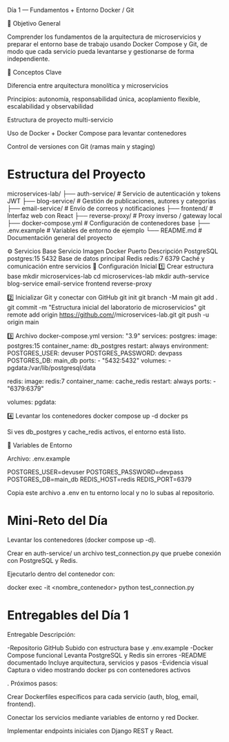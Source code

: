 Día 1 — Fundamentos + Entorno Docker / Git

🎯 Objetivo General

Comprender los fundamentos de la arquitectura de microservicios y preparar el entorno base de trabajo usando Docker Compose y Git, de modo que cada servicio pueda levantarse y gestionarse de forma independiente.

🧠 Conceptos Clave

Diferencia entre arquitectura monolítica y microservicios

Principios: autonomía, responsabilidad única, acoplamiento flexible, escalabilidad y observabilidad

Estructura de proyecto multi-servicio

Uso de Docker + Docker Compose para levantar contenedores

Control de versiones con Git (ramas main y staging)

# Estructura del Proyecto
microservices-lab/
├── auth-service/       # Servicio de autenticación y tokens JWT
├── blog-service/       # Gestión de publicaciones, autores y categorías
├── email-service/      # Envío de correos y notificaciones
├── frontend/           # Interfaz web con React
├── reverse-proxy/      # Proxy inverso / gateway local
├── docker-compose.yml  # Configuración de contenedores base
├── .env.example        # Variables de entorno de ejemplo
└── README.md           # Documentación general del proyecto

⚙️ Servicios Base
Servicio	Imagen Docker	Puerto	Descripción
PostgreSQL	postgres:15	5432	Base de datos principal
Redis	redis:7	6379	Caché y comunicación entre servicios
🔧 Configuración Inicial
1️⃣ Crear estructura base
mkdir microservices-lab
cd microservices-lab
mkdir auth-service blog-service email-service frontend reverse-proxy

2️⃣ Inicializar Git y conectar con GitHub
git init
git branch -M main
git add .
git commit -m "Estructura inicial del laboratorio de microservicios"
git remote add origin https://github.com/<tu-org>/microservices-lab.git
git push -u origin main

3️⃣ Archivo docker-compose.yml
version: "3.9"
services:
  postgres:
    image: postgres:15
    container_name: db_postgres
    restart: always
    environment:
      POSTGRES_USER: devuser
      POSTGRES_PASSWORD: devpass
      POSTGRES_DB: main_db
    ports:
      - "5432:5432"
    volumes:
      - pgdata:/var/lib/postgresql/data

  redis:
    image: redis:7
    container_name: cache_redis
    restart: always
    ports:
      - "6379:6379"

volumes:
  pgdata:

4️⃣ Levantar los contenedores
docker compose up -d
docker ps

Si ves db_postgres y cache_redis activos, el entorno está listo.

🔐 Variables de Entorno

Archivo: .env.example

POSTGRES_USER=devuser
POSTGRES_PASSWORD=devpass
POSTGRES_DB=main_db
REDIS_HOST=redis
REDIS_PORT=6379


Copia este archivo a .env en tu entorno local y no lo subas al repositorio.

# Mini-Reto del Día

Levantar los contenedores (docker compose up -d).

Crear en auth-service/ un archivo test_connection.py que pruebe conexión con PostgreSQL y Redis.

Ejecutarlo dentro del contenedor con:

docker exec -it <nombre_contenedor> python test_connection.py

# Entregables del Día 1

Entregable	Descripción:

-Repositorio GitHub	Subido con estructura base y .env.example
-Docker Compose funcional	Levanta PostgreSQL y Redis sin errores
-README documentado	Incluye arquitectura, servicios y pasos
-Evidencia visual	Captura o video mostrando docker ps con contenedores activos

. Próximos pasos:

Crear Dockerfiles específicos para cada servicio (auth, blog, email, frontend).

Conectar los servicios mediante variables de entorno y red Docker.

Implementar endpoints iniciales con Django REST y React.
